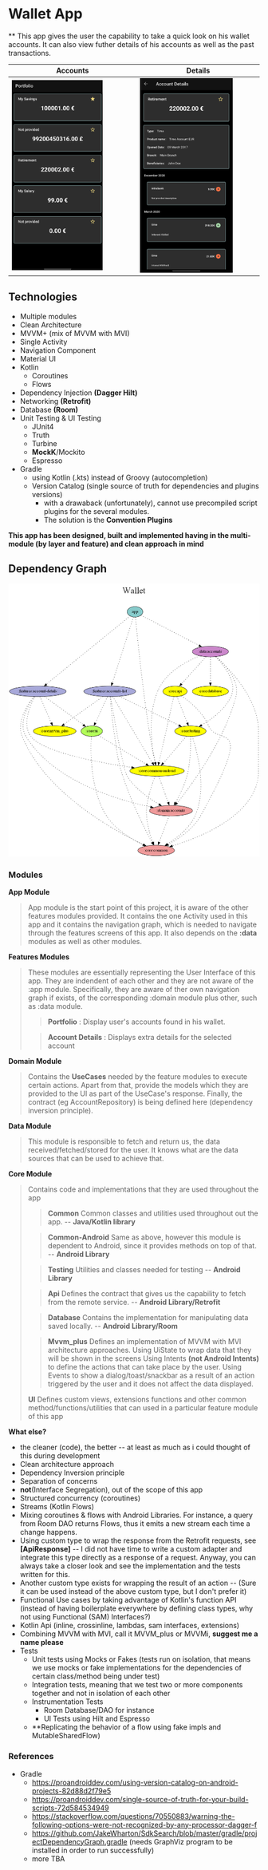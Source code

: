 # Wallet App

** This app gives the user the capability to take a quick look on his wallet accounts. It can also view futher details of his accounts as well as the past transactions.

| Accounts                                                                    | Details                                                                   |
|-----------------------------------------------------------------------------|---------------------------------------------------------------------------|
| <img src ="./screenshots/portfolio_dark.png" height = "75%" width ="75%" /> | <img src ="./screenshots/details_dark.png" height = "80%" width ="80%" /> |

## Technologies
- Multiple modules
- Clean Architecture
- MVVM+ (mix of MVVM with MVI)
- Single Activity
- Navigation Component
- Material UI
- Kotlin 
  - Coroutines
  - Flows
- Dependency Injection **(Dagger Hilt)**
- Networking **(Retrofit)** 
- Database **(Room)**
- Unit Testing & UI Testing
  - JUnit4
  - Truth
  - Turbine
  - **MockK**/Mockito
  - Espresso
- Gradle
  - using Kotlin (.kts) instead of Groovy (autocompletion)
  - Version Catalog (single source of truth for dependencies and plugins versions)
    - with a drawaback (unfortunately), cannot use precompiled script plugins for the several modules.
    - The solution is the **Convention Plugins**

  
**This app has been designed, built and implemented having in the multi-module (by layer and feature) and clean approach in mind**


## Dependency Graph

![graph](./reports/project.dot.png)

### Modules

**App Module**
> App module is the start point of this project, it is aware of the other features modules provided. It contains the one Activity used in this app and it contains the navigation graph, which is needed to navigate through the features screens of this app. It also depends on the **:data** modules as well as other modules.

**Features Modules**
> These modules are essentially representing the User Interface of this app. They are indendent of each other and they are not aware of the :app module. 
> Specifically, they are aware of ther own navigation graph if exists, of the corresponding :domain module plus other, such as :data module.
> > **Portfolio** :
> > Display user's accounts found in his wallet.
> 
> > **Account Details** :
> > Displays extra details for the selected account

**Domain Module**
> Contains the **UseCases** needed by the feature modules to execute certain actions. Apart from that, provide the models which they are provided to the UI as part of the UseCase's response. Finally, the contract (eg AccountRepository) is being defined here (dependency inversion principle).


**Data Module**
> This module is responsible to fetch and return us, the data received/fetched/stored for the user. It knows what are the data sources that can be used to achieve that.

**Core Module**
> Contains code and implementations that they are used throughout the app
> > **Common** Common classes and utilities used throughout out the app. -- **Java/Kotlin library**
> 
> > **Common-Android** Same as above, however this module is dependent to Android, since it provides methods on top of that. -- **Android Library**
> 
> > **Testing** Utilities and classes needed for testing -- **Android Library**
> 
> > **Api** Defines the contract that gives us the capability to fetch from the remote service. -- **Android Library/Retrofit**
> 
> > **Database** Contains the implementation for manipulating data saved locally. -- **Android Library/Room**
> 
> > **Mvvm_plus** Defines an implementation of MVVM with MVI architecture approaches.
> > Using UiState to wrap data that they will be shown in the screens
> > Using Intents **(not Android Intents)** to define the actions that can take place by the user.
> > Using Events to show a dialog/toast/snackbar as a result of an action triggered by the user and it does not affect the data displayed.
> 
> **UI** Defines custom views, extensions functions and other common method/functions/utilities that can used in a particular feature module of this app
> 
> 

**What else?**

* the cleaner (code), the better -- at least as much as i could thought of this during development
* Clean architecture approach
* Dependency Inversion principle
* Separation of concerns
* **not**(Interface Segregation), out of the scope of this app
* Structured concurrency (coroutines)
* Streams (Kotlin Flows)
* Mixing coroutines & flows with Android Libraries. For instance, a query from Room DAO returns Flows, thus it emits a new stream each time a change happens.
* Using custom type to wrap the response from the Retrofit requests, see **[ApiResponse]** -- I did not have time to write a custom adapter and integrate this type directly as a response of a request. Anyway, you can always take a closer look and see the implementation and the tests written for this.
* Another custom type exists for wrapping the result of an action -- (Sure it can be used instead of the above custom type, but I don't prefer it) 
* Functional Use cases by taking advantage of Kotlin's function API (instead of having boilerplate everywhere by defining class types, why not using Functional (SAM) Interfaces?)
* Kotlin Api (inline, crossinline, lambdas, sam interfaces, extensions)
* Combining MVVM with MVI, call it MVVM_plus or MVVMi, **suggest me a name please**
* Tests
  * Unit tests using Mocks or Fakes (tests run on isolation, that means we use mocks or fake implementations for the dependencies of certain class/method being under test)
  * Integration tests, meaning that we test two or more components together and not in isolation of each other
  * Instrumentation Tests
    * Room Database/DAO for instance
    * UI Tests using Hilt and Espresso
  * **Replicating the behavior of a flow using fake impls and MutableSharedFlow)


### References
- Gradle
  - https://proandroiddev.com/using-version-catalog-on-android-projects-82d88d2f79e5
  - https://proandroiddev.com/single-source-of-truth-for-your-build-scripts-72d584534949
  - https://stackoverflow.com/questions/70550883/warning-the-following-options-were-not-recognized-by-any-processor-dagger-f
  - https://github.com/JakeWharton/SdkSearch/blob/master/gradle/projectDependencyGraph.gradle (needs GraphViz program to be installed in order to run successfully)
  - more TBA